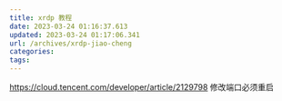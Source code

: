```yaml
---
title: xrdp 教程
date: 2023-03-24 01:16:37.613
updated: 2023-03-24 01:17:06.341
url: /archives/xrdp-jiao-cheng
categories: 
tags: 
---
```


https://cloud.tencent.com/developer/article/2129798
修改端口必须重启